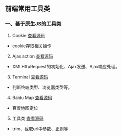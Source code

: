 ## 前端常用工具类

### 一、基于原生JS的工具类

1. Cookie [查看源码](https://raw.githubusercontent.com/DreamOn324/JSLibs/master/cookie.js)  
 - cookie存取相关操作  
2. Ajax action [查看源码](https://raw.githubusercontent.com/DreamOn324/JSLibs/master/ajax.js)
 - XMLHttpRequest的初始化、Ajax发送、Ajax响应处理。
3. Terminal [查看源码](https://raw.githubusercontent.com/DreamOn324/JSLibs/master/terminal.js)  
 - 判断终端类型、浏览器类型等。
4. Baidu Map [查看源码](https://raw.githubusercontent.com/DreamOn324/JSLibs/master/baiduMap.js) 
 - 百度地图定位
5. 工具类 [查看源码](https://raw.githubusercontent.com/DreamOn324/JSLibs/master/other.js)
 - trim、截取url中参数、正则等


  
